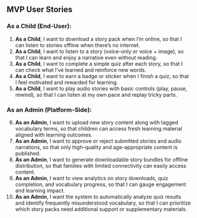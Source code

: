 ## MVP User Stories

### As a Child (End-User):

1. **As a Child**, I want to download a story pack when I’m online, so that I can listen to stories offline when there’s no internet.
2. **As a Child**, I want to listen to a story (voice-only or voice + image), so that I can learn and enjoy a narrative even without reading.
3. **As a Child**, I want to complete a simple quiz after each story, so that I can check what I’ve learned and reinforce new words.
4. **As a Child**, I want to earn a badge or sticker when I finish a quiz, so that I feel motivated and rewarded for learning.
5. **As a Child**, I want to play audio stories with basic controls (play, pause, rewind), so that I can listen at my own pace and replay tricky parts.

### As an Admin (Platform-Side):

6. **As an Admin**, I want to upload new story content along with tagged vocabulary terms, so that children can access fresh learning material aligned with learning outcomes.
7. **As an Admin**, I want to approve or reject submitted stories and audio narrations, so that only high-quality and age-appropriate content is published.
8. **As an Admin**, I want to generate downloadable story bundles for offline distribution, so that families with limited connectivity can easily access content.
9. **As an Admin**, I want to view analytics on story downloads, quiz completion, and vocabulary progress, so that I can gauge engagement and learning impact.
10. **As an Admin**, I want the system to automatically analyze quiz results and identify frequently misunderstood vocabulary, so that I can prioritize which story packs need additional support or supplementary materials.
